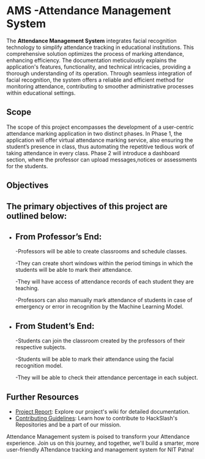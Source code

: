 # AMS -Attendance Management System

The **Attendance Management System** integrates facial recognition technology to simplify attendance tracking in educational institutions. This comprehensive solution optimizes the process of marking attendance, enhancing efficiency. The documentation meticulously explains the application's features, functionality, and technical intricacies, providing a thorough understanding of its operation. Through seamless integration of facial recognition, the system offers a reliable and efficient method for monitoring attendance, contributing to smoother administrative processes within educational settings.

## Scope

The scope of this project encompasses the development of a user-centric attendance marking application in two distinct phases. In Phase 1, the application will offer virtual attendance marking service, also ensuring the student’s presence in class, thus automating the repetitive tedious work of taking attendance in every class. Phase 2 will introduce a dashboard section, where the professor can upload messages,notices or assessments for the students.

## Objectives

## The primary objectives of this project are outlined below:
 - ## From Professor’s End:
   -Professors will be able to create classrooms and schedule classes.
   
   -They can create short windows within the period timings in which the students will be able to mark their attendance.
   
   -They will have access of attendance records of each student they are teaching.
   
   -Professors can also manually mark attendance of students in case of emergency or error in recognition by the Machine 
    Learning Model.
   
 - ## From Student’s End:
   -Students can join the classroom created by the professors of their respective subjects.
   
   -Students will be able to mark their attendance using the facial recognition model.
   
   -They will be able to check their attendance percentage in each subject.
   
## Further Resources

- [Project Report](https://docs.google.com/document/d/1yelAv0GUkYXDxG0PZ-gSVx1cvsAX8f6za4JBuyAtMiU/edit?usp=sharing): Explore our project's wiki for detailed documentation.
- [Contributing Guidelines](https://github.com/HackSlashNITP/hackslash-contrib/blob/main/CONTRIBUTING.md): Learn how to contribute to HackSlash's Repositories and be a part of our mission.

Attendance Management system is poised to transform your Attendance experience. Join us on this journey, and together, we'll build a smarter, more user-friendly ATtendance tracking and management system for NIT Patna!
